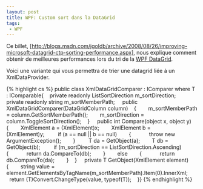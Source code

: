 ```yaml
---
layout: post
title: WPF: Custom sort dans la DataGrid
tags:
 - WPF
---
```


Ce billet, [http://blogs.msdn.com/jgoldb/archive/2008/08/26/improving-microsoft-datagrid-ctp-sorting-performance.aspx], nous explique 
comment obtenir de meilleures performances lors du tri de la [WPF DataGrid](http://www.codeplex.com/wpf).

Voici une variante qui vous permettra de trier une datagrid liée à un XmlDataProvider.

{% highlight cs %}
public class XmlDataGridComparer<T> : IComparer where T : IComparable{    private readonly ListSortDirection m_sortDirection;    private readonly string m_sortMemberPath;     public XmlDataGridComparer(DataGridColumn column)    {        m_sortMemberPath = column.GetSortMemberPath();        m_sortDirection = column.ToggleSortDirection();    }     public int Compare(object x, object y)    {        XmlElement a = (XmlElement)x;        XmlElement b = (XmlElement)y;         if (a == null || b == null)        {            throw new ArgumentException();        }         T da = GetObject(a);        T db = GetObject(b);         if (m_sortDirection == ListSortDirection.Ascending)        {            return da.CompareTo(db);        }        else        {            return db.CompareTo(da);        }    }     private T GetObject(XmlElement element)    {        string value = element.GetElementsByTagName(m_sortMemberPath).Item(0).InnerXml;        return (T)Convert.ChangeType(value, typeof(T));    }}
{% endhighlight %}
